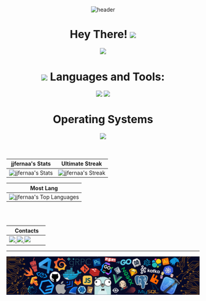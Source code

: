 <div align="center" width="100">
  <img src="https://capsule-render.vercel.app/api?color=0:1408d0,50:0860d0,100:08c4d0&height=250&section=header&text=Juan%20Fernández%20(jjfernaa)&fontSize=30&type=waving&fontColor=fefefe&&animation=fadeIn"
  alt="header"/>
</div>
 <h1 align="center">Hey There! <img src="https://media.giphy.com/media/hvRJCLFzcasrR4ia7z/giphy.gif" width="35"></h1>

<div align="Center">
  
<a href="https://github.com/DenverCoder1/readme-typing-svg"><img src="https://readme-typing-svg.herokuapp.com?lines=;Student+at+42+School;Aspiring+Developer;Always+learning+new+things&center=true&width=500&height=50"></a>

<div align="Center">
<h1><img src = "https://media2.giphy.com/media/QssGEmpkyEOhBCb7e1/giphy.gif?cid=ecf05e47a0n3gi1bfqntqmob8g9aid1oyj2wr3ds3mg700bl&rid=giphy.gif" width = 32px> Languages and Tools:</h1>
</div>
<div align="Center">


 <img src="https://skillicons.dev/icons?i=c,cpp,html,css,js,py"/>  <img src="https://skillicons.dev/icons?i=bash,vscode,git,github"/>

</div>
</div>
<div align="Center">
<h1>Operating Systems</h1>

<img src="https://skillicons.dev/icons?i=windows,apple,linux,ubuntu"/>

</div>

<br>
<br>

<div align="Center">

| jjfernaa's Stats | Ultimate Streak |
|------------------|-----------------|
| ![jjfernaa's Stats](https://github-readme-stats.vercel.app/api?username=jjfernaa&theme=onedark&show_icons=true&hide_border=true&count_private=true) | ![jjfernaa's Streak](https://github-readme-streak-stats.herokuapp.com/?user=jjfernaa&theme=onedark&hide_border=true) |

| Most Lang |
|-----------|
| ![jjfernaa's Top Languages](https://github-readme-stats.vercel.app/api/top-langs/?username=jjfernaa&theme=onedark&show_icons=true&hide_border=true&layout=compact) |

</div>

<br>
<br>

<div align="Center">

|‎ ‎ ‎ ‎ Contacts‎ ‎ ‎ ‎ |
| ----------|
| <a href="https://www.linkedin.com/in/juan-fernández-/"> <img src="https://skillicons.dev/icons?i=linkedin"/> <a href="mailto:juanjose.fernanfez88@gmail.com"> <img src="https://skillicons.dev/icons?i=gmail"/> </a>    <a href="https://instagram.com/jjfernaa"> <img src="https://skillicons.dev/icons?i=instagram"/> </a> |

</div>

------
![Github Banner](https://github.com/Jaydeep-Yadav/Jaydeep-Yadav/blob/main/banner.png)
